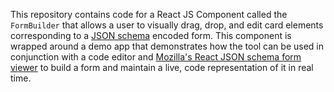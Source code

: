 This repository contains code for a React JS Component called the `FormBuilder` that allows a user to visually drag, drop, and edit card elements corresponding to a [JSON schema](https://json-schema.org/) encoded form. This component is wrapped around a demo app that demonstrates how the tool can be used in conjunction with a code editor and [Mozilla's React JSON schema form viewer](https://github.com/rjsf-team/react-jsonschema-form) to build a form and maintain a live, code representation of it in real time.

